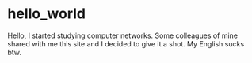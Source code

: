 # hello_world
Hello, I started studying computer networks. Some colleagues of mine shared with me this site and I decided to give it a shot. My English sucks btw.
